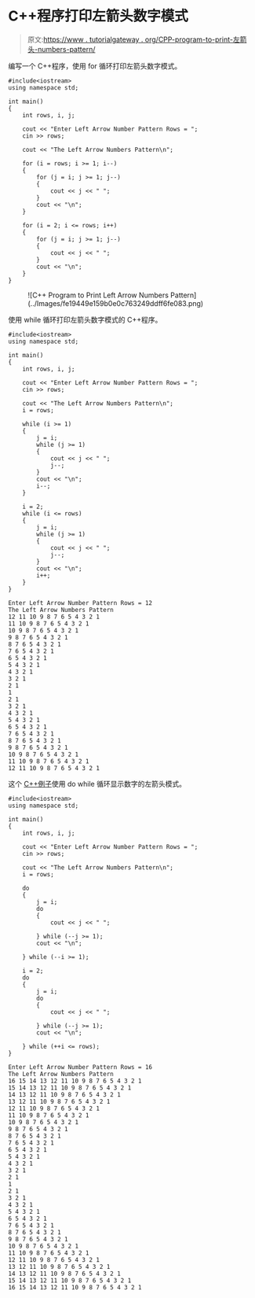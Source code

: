 # C++程序打印左箭头数字模式

> 原文:[https://www . tutorialgateway . org/CPP-program-to-print-左箭头-numbers-pattern/](https://www.tutorialgateway.org/cpp-program-to-print-left-arrow-numbers-pattern/)

编写一个 C++程序，使用 for 循环打印左箭头数字模式。

```
#include<iostream>
using namespace std;

int main()
{
	int rows, i, j;

	cout << "Enter Left Arrow Number Pattern Rows = ";
	cin >> rows;

	cout << "The Left Arrow Numbers Pattern\n";

	for (i = rows; i >= 1; i--)
	{
		for (j = i; j >= 1; j--)
		{
			cout << j << " ";
		}
		cout << "\n";
	}

	for (i = 2; i <= rows; i++)
	{
		for (j = i; j >= 1; j--)
		{
			cout << j << " ";
		}
		cout << "\n";
	}
}
```

<figure class="wp-block-image size-large">![C++ Program to Print Left Arrow Numbers Pattern](../Images/fe19449e159b0e0c763249ddff6fe083.png)</figure>

使用 while 循环打印左箭头数字模式的 C++程序。

```
#include<iostream>
using namespace std;

int main()
{
	int rows, i, j;

	cout << "Enter Left Arrow Number Pattern Rows = ";
	cin >> rows;

	cout << "The Left Arrow Numbers Pattern\n";
	i = rows;

	while (i >= 1)
	{
		j = i;
		while (j >= 1)
		{
			cout << j << " ";
			j--;
		}
		cout << "\n";
		i--;
	}

	i = 2;
	while (i <= rows)
	{
		j = i;
		while (j >= 1)
		{
			cout << j << " ";
			j--;
		}
		cout << "\n";
		i++;
	}
}
```

```
Enter Left Arrow Number Pattern Rows = 12
The Left Arrow Numbers Pattern
12 11 10 9 8 7 6 5 4 3 2 1 
11 10 9 8 7 6 5 4 3 2 1 
10 9 8 7 6 5 4 3 2 1 
9 8 7 6 5 4 3 2 1 
8 7 6 5 4 3 2 1 
7 6 5 4 3 2 1 
6 5 4 3 2 1 
5 4 3 2 1 
4 3 2 1 
3 2 1 
2 1 
1 
2 1 
3 2 1 
4 3 2 1 
5 4 3 2 1 
6 5 4 3 2 1 
7 6 5 4 3 2 1 
8 7 6 5 4 3 2 1 
9 8 7 6 5 4 3 2 1 
10 9 8 7 6 5 4 3 2 1 
11 10 9 8 7 6 5 4 3 2 1 
12 11 10 9 8 7 6 5 4 3 2 1
```

这个 [C++例子](https://www.tutorialgateway.org/cpp-programs/)使用 do while 循环显示数字的左箭头模式。

```
#include<iostream>
using namespace std;

int main()
{
	int rows, i, j;

	cout << "Enter Left Arrow Number Pattern Rows = ";
	cin >> rows;

	cout << "The Left Arrow Numbers Pattern\n";
	i = rows;

	do
	{
		j = i;
		do
		{
			cout << j << " ";

		} while (--j >= 1);
		cout << "\n";

	} while (--i >= 1);

	i = 2;
	do
	{
		j = i;
		do
		{
			cout << j << " ";

		} while (--j >= 1);
		cout << "\n";

	} while (++i <= rows);
}
```

```
Enter Left Arrow Number Pattern Rows = 16
The Left Arrow Numbers Pattern
16 15 14 13 12 11 10 9 8 7 6 5 4 3 2 1 
15 14 13 12 11 10 9 8 7 6 5 4 3 2 1 
14 13 12 11 10 9 8 7 6 5 4 3 2 1 
13 12 11 10 9 8 7 6 5 4 3 2 1 
12 11 10 9 8 7 6 5 4 3 2 1 
11 10 9 8 7 6 5 4 3 2 1 
10 9 8 7 6 5 4 3 2 1 
9 8 7 6 5 4 3 2 1 
8 7 6 5 4 3 2 1 
7 6 5 4 3 2 1 
6 5 4 3 2 1 
5 4 3 2 1 
4 3 2 1 
3 2 1 
2 1 
1 
2 1 
3 2 1 
4 3 2 1 
5 4 3 2 1 
6 5 4 3 2 1 
7 6 5 4 3 2 1 
8 7 6 5 4 3 2 1 
9 8 7 6 5 4 3 2 1 
10 9 8 7 6 5 4 3 2 1 
11 10 9 8 7 6 5 4 3 2 1 
12 11 10 9 8 7 6 5 4 3 2 1 
13 12 11 10 9 8 7 6 5 4 3 2 1 
14 13 12 11 10 9 8 7 6 5 4 3 2 1 
15 14 13 12 11 10 9 8 7 6 5 4 3 2 1 
16 15 14 13 12 11 10 9 8 7 6 5 4 3 2 1 
```